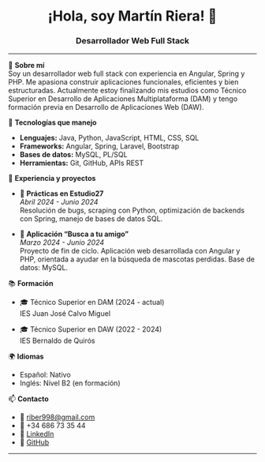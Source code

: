 <h1 align="center">¡Hola, soy Martín Riera! 👋</h1>
<h3 align="center">Desarrollador Web Full Stack</h3>

---

🎯 **Sobre mí**  
Soy un desarrollador web full stack con experiencia en Angular, Spring y PHP. Me apasiona construir aplicaciones funcionales, eficientes y bien estructuradas. Actualmente estoy finalizando mis estudios como Técnico Superior en Desarrollo de Aplicaciones Multiplataforma (DAM) y tengo formación previa en Desarrollo de Aplicaciones Web (DAW).

🔧 **Tecnologías que manejo**

- **Lenguajes:** Java, Python, JavaScript, HTML, CSS, SQL
- **Frameworks:** Angular, Spring, Laravel, Bootstrap
- **Bases de datos:** MySQL, PL/SQL
- **Herramientas:** Git, GitHub, APIs REST

🚀 **Experiencia y proyectos**

- 💼 **Prácticas en Estudio27**  
  _Abril 2024 - Junio 2024_  
  Resolución de bugs, scraping con Python, optimización de backends con Spring, manejo de bases de datos SQL.

- 🐾 **Aplicación “Busca a tu amigo”**  
  _Marzo 2024 - Junio 2024_  
  Proyecto de fin de ciclo. Aplicación web desarrollada con Angular y PHP, orientada a ayudar en la búsqueda de mascotas perdidas. Base de datos: MySQL.

📚 **Formación**

- 🎓 Técnico Superior en DAM (2024 - actual)  
  IES Juan José Calvo Miguel

- 🎓 Técnico Superior en DAW (2022 - 2024)  
  IES Bernaldo de Quirós

🌍 **Idiomas**

- Español: Nativo  
- Inglés: Nivel B2 (en formación)

📫 **Contacto**

- 📧 riber998@gmail.com  
- 📱 +34 686 73 35 44  
- 💼 [LinkedIn](https://www.linkedin.com/in/martin-riera-bernardo-b26026257/)  
- 🐙 [GitHub](https://github.com/MdRIERA)

---
